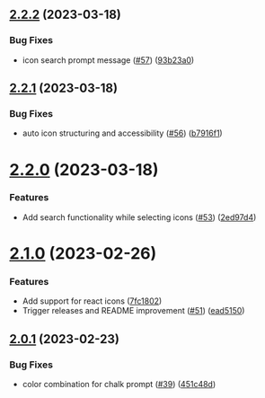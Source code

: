 ## [2.2.2](https://github.com/Pradumnasaraf/LinkFree-CLI/compare/v2.2.1...v2.2.2) (2023-03-18)


### Bug Fixes

* icon search prompt message ([#57](https://github.com/Pradumnasaraf/LinkFree-CLI/issues/57)) ([93b23a0](https://github.com/Pradumnasaraf/LinkFree-CLI/commit/93b23a06d588fec69b00377b7ed147f51a16cd8f))



## [2.2.1](https://github.com/Pradumnasaraf/LinkFree-CLI/compare/v2.2.0...v2.2.1) (2023-03-18)


### Bug Fixes

* auto icon structuring and accessibility ([#56](https://github.com/Pradumnasaraf/LinkFree-CLI/issues/56)) ([b7916f1](https://github.com/Pradumnasaraf/LinkFree-CLI/commit/b7916f1367bd5100379925da4a98ef6934078c76))



# [2.2.0](https://github.com/Pradumnasaraf/LinkFree-CLI/compare/v2.1.0...v2.2.0) (2023-03-18)


### Features

* Add search functionality while selecting icons ([#53](https://github.com/Pradumnasaraf/LinkFree-CLI/issues/53)) ([2ed97d4](https://github.com/Pradumnasaraf/LinkFree-CLI/commit/2ed97d4c37c00cbf5af8148978e95f5b007d5830))



# [2.1.0](https://github.com/Pradumnasaraf/LinkFree-CLI/compare/v2.0.1...v2.1.0) (2023-02-26)


### Features

* Add support for react icons ([7fc1802](https://github.com/Pradumnasaraf/LinkFree-CLI/commit/7fc1802c4bd2aa877dc35600b18810758474c1d9))
* Trigger releases and README improvement ([#51](https://github.com/Pradumnasaraf/LinkFree-CLI/issues/51)) ([ead5150](https://github.com/Pradumnasaraf/LinkFree-CLI/commit/ead51508460e441e7c3f4d33fe31a491dc5fee29))



## [2.0.1](https://github.com/Pradumnasaraf/LinkFree-CLI/compare/v2.0.0...v2.0.1) (2023-02-23)


### Bug Fixes

* color combination for chalk prompt ([#39](https://github.com/Pradumnasaraf/LinkFree-CLI/issues/39)) ([451c48d](https://github.com/Pradumnasaraf/LinkFree-CLI/commit/451c48dba6ea9aa1e85ebe9a674c420323d88d09))



